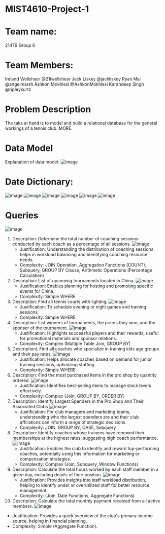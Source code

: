 # MIST4610-Project-1
# Team name:
21479 Group 6
# Team Members:
Ireland Wellshear @21iwellshear
Jack Liskey @jackliskey
Ryan Mai @angelmarsh
Ashkon Mokhlesi  @AshkonMokhlesi
Karandeep Singh @ripleykurtz
# Problem Description
The taks at hand is to model and build a relational database for the general workings of a tennis club. MORE.
# Data Model
Explanation of data model: 
![image](https://github.com/21iwellshear/MIST4610-Project-1/assets/150079987/a1778499-57f5-4f6d-a6bb-fcc5bb5faf5c)

# Date Dictionary:

![image](https://github.com/21iwellshear/MIST4610-Project-1/assets/150079987/6aaf2df7-a5a5-4c1a-9481-328f1d70ec3b)
![image](https://github.com/21iwellshear/MIST4610-Project-1/assets/150079987/c3ae632f-5d90-4b14-a291-e6e4f61f49fe)
![image](https://github.com/21iwellshear/MIST4610-Project-1/assets/150079987/55f9f4c4-c5c9-4409-8ccf-e609c062c201)
![image](https://github.com/21iwellshear/MIST4610-Project-1/assets/150079987/1a93f90f-6303-4720-86a5-db81e1631274)
![image](https://github.com/21iwellshear/MIST4610-Project-1/assets/150079987/ee2d034a-9348-4b17-9bec-039e6d712ac5)
![image](https://github.com/21iwellshear/MIST4610-Project-1/assets/150079987/b6a420e9-165b-4487-b586-e9dc0ac8a2de)


# Queries
![image](https://github.com/21iwellshear/MIST4610-Project-1/assets/150079987/99eaf859-75a4-49c0-9900-8940235ca816)

1. Description: Determine the total number of coaching sessions conducted by each coach as a percentage of all sessions.
   ![image](https://github.com/21iwellshear/MIST4610-Project-1/assets/150079987/48b85a0f-78c4-4e27-ac6d-e135393f205b)
   - Justification: Understanding the distribution of coaching sessions helps in workload balancing and identifying coaching resource needs.
   - Complexity: JOIN Operation, Aggregation Functions (COUNT), Subquery, GROUP BY Clause, Arithmetic Operations (Percentage Calculation) 
2. Description: List of upcoming tournaments located in China.
     ![image](https://github.com/21iwellshear/MIST4610-Project-1/assets/150079987/e3923c90-76a1-4da8-8167-a08104b2b665)
     - Justification: Enables planning for hosting and promoting specific events for China.
     - Complexity: Simple WHERE
3. Description: Find all tennis courts with lighting.
      ![image](https://github.com/21iwellshear/MIST4610-Project-1/assets/150079987/af3c6e70-9141-4406-abc5-8a3ff9bda725)
     - Justification: To schedule evening or night games and training sessions.
     - Complexity: Simple WHERE
4. Description: List winners of tournaments, the prices they won, and the sponsor of the tournament.
      ![image](https://github.com/21iwellshear/MIST4610-Project-1/assets/150079987/2aabb458-5f65-4955-959e-f0de9501379e)
     - Justification: Highlights successful players and their rewards, useful for promotional materials and sponsor relations.
     - Complexity: Complex (Multiple Table Join, GROUP BY)
5. DescriptionL Find all coaches who specialize in training kids age groups and their pay rates.
      ![image](https://github.com/21iwellshear/MIST4610-Project-1/assets/150079987/a1539ab7-3be4-4e00-9bbf-8f31cfb1a633)
     - Justification: Helps allocate coaches based on demand for junior training sessions, optimizing staffing.
     - Complexity: Simple WHERE
6. Description: Find the most purchased items in the pro shop by quantity ordered.
      ![image](https://github.com/21iwellshear/MIST4610-Project-1/assets/150079987/55357c47-c647-4dce-a9cf-ebde485179f7)
   - Justification: Identifies best-selling items to manage stock levels effectively.
   - Complexity: Complex (Join, GROUP BY, ORDER BY)
7. Description: Identify Largest Spenders in the Pro Shop and Their Associated Clubs
      ![image](https://github.com/21iwellshear/MIST4610-Project-1/assets/150079987/4e6ca6b4-7dae-4b60-a232-db14d7232ddd)
   - Justification: For club managers and marketing teams, understanding who the largest spenders are and their club affiliations can inform a range of strategic decisions.
   - Complexity: JOIN, GROUP BY, CASE, Subquery
8. Description: Identify coaches whose trainees have renewed their memberships at the highest rates, suggesting high coach performance.
      ![image](https://github.com/21iwellshear/MIST4610-Project-1/assets/150079987/2eddf5ca-4c34-4d4f-90c3-4317fa2ccdc2)
   - Justification: Enables the club to identify and reward top-performing coaches, potentially using this information for marketing or compensation strategies.
   - Complexity: Complex (Join, Subquery, Window Functions)
9. Description: Calculate the total hours worked by each staff member in a given day, including details of their position.
      ![image](https://github.com/21iwellshear/MIST4610-Project-1/assets/150079987/5ede43f9-a800-42f1-91cc-60eb757f0fcd)
   - Justification: Provides insights into staff workload distribution, helping to identify under or overutilized staff for better resource management.
   - Complexity: (Join, Date Functions, Aggregate Functions)
10. Description: Calculate the total monthly payment received from all active members.
      ![image](https://github.com/21iwellshear/MIST4610-Project-1/assets/150079987/116a328e-a5a2-4209-8a25-18c6eaeff687)
   - Justification: Provides a quick overview of the club's primary income source, helping in financial planning.
   - Complexity: Simple (Aggregate Function).
